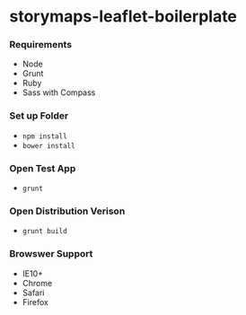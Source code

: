 # storymaps-leaflet-boilerplate

### Requirements
- Node
- Grunt
- Ruby
- Sass with Compass

### Set up Folder
- `npm install`
- `bower install`

### Open Test App
- `grunt`

### Open Distribution Verison
- `grunt build`

### Browswer Support
- IE10+
- Chrome
- Safari
- Firefox